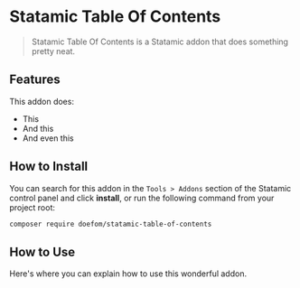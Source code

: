 # Statamic Table Of Contents

> Statamic Table Of Contents is a Statamic addon that does something pretty neat.

## Features

This addon does:

- This
- And this
- And even this

## How to Install

You can search for this addon in the `Tools > Addons` section of the Statamic control panel and click **install**, or run the following command from your project root:

``` bash
composer require doefom/statamic-table-of-contents
```

## How to Use

Here's where you can explain how to use this wonderful addon.

